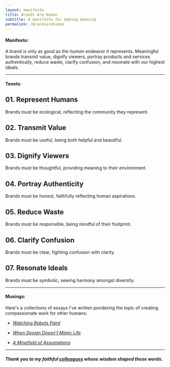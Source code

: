 ```yaml
---
layout: manifesto
title: Brands Are Human
subtitle: A manifesto for making meaning
permalink: /brandsarehuman
---
```


#### Manifesto:

<span class="manifesto">A brand is only as good as the <em>human</em> endeavor it represents. Meaningful brands transmit value, dignify viewers, portray products and services authentically, reduce waste, clarify confusion, and resonate with our highest ideals.</span>

---

#### Tenets:

## 01. Represent Humans
Brands must be ecological, reflecting the community they represent.

## 02. Transmit Value
Brands must be useful, being both helpful and beautiful.

## 03. Dignify Viewers
Brands must be thoughtful, providing meaning to their environment.

## 04. Portray Authenticity
Brands must be honest, faithfully reflecting human aspirations.

## 05. Reduce Waste
Brands must be responsible, being mindful of their footprint.
 
## 06. Clarify Confusion
Brands must be clear, fighting confusion with clarity.

## 07. Resonate Ideals
Brands must be symbolic, sewing harmony amongst diversity.

---

#### Musings:

Here's a collections of essays I've written pondering the topic of creating compassionate work for other humans:

- [_Watching Robots Paint_](https://www.journeygroup.com/essays/watching-robots-paint)

- [_When Design Doesn’t Mimic Life_](https://www.journeygroup.com/essays/when-design-doesnt-mimic-life)

- [_A Minefield of Assumptions_](https://www.journeygroup.com/essays/minefield-assumptions)

---

##### _Thank you to my faithful [colleagues](https://journeygroup.com) whose wisdom shaped these words._